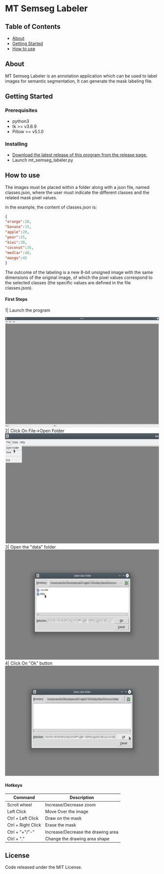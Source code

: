 # MT Semseg Labeler

## Table of Contents

- [About](#about)
- [Getting Started](#getting_started)
- [How to use](#usage)

## About <a name = "about"></a>

MT Semseg Labeler is an annotation application which can be used to label images for semantic segmentation, It can generate the mask labeling file.


## Getting Started <a name = "getting_started"></a>

### Prerequisites

- python3
- tk >= v3.6.9
- Pillow >= v5.1.0


### Installing

- [Download the latest release of this program from the release page.](https://github.com/Mectho/mt-semseg-labeler/releases)
- Launch mt_semseg_labeler.py


## How to use <a name = "usage"></a>

The images must be placed within a folder along with a json file, named classes.json, where the user must indicate the different classes and the related mask pixel values.

in the example, the content of classes.json is:
```json
{
"orange":10,
"banana":15,
"apple":20,
"pear":25,
"kiwi":30,
"coconut":35,
"medlar":40,
"mango":45
}
```

The outcome of the labeling is a new 8-bit unsigned image with the same dimensions of the original image, of which the pixel values correspond to the selected  classes (the specific values are defined in the file classes.json).

#### First Steps
1| Launch the program 

<img width="640" height="360" src="/resources/ms-semseg%201.png"/>
2| Click On File->Open Folder 

<img width="640" height="360" src="/resources/ms-semseg%202.png"/>
3| Open the "data" folder 

<img width="640" height="360" src="/resources/ms-semseg%203.png"/>
4| Click On "Ok" button

<img width="640" height="360" src="/resources/ms-semseg%204.png"/>

#### Hotkeys

| Command | Description |
| --- | --- |
| Scroll wheel       | Increase/Decrease zoom                     |
| Left Click         | Move Over the image                        |
| Ctrl + Left Click  | Draw on the mask                           |
| Ctrl + Right Click | Erase the mask                             |
| Ctrl + "+"/"-"     | Increase/Decrease the drawing area         | 
| Ctrl + "."         | Change the drawing area shape              |


## License

Code released under the MIT License.
